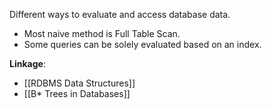 Different ways to evaluate and access database data.
- Most naive method is Full Table Scan.
- Some queries can be solely evaluated based on an index.

**Linkage**:
- [[RDBMS Data Structures]]
- [[B* Trees in Databases]]